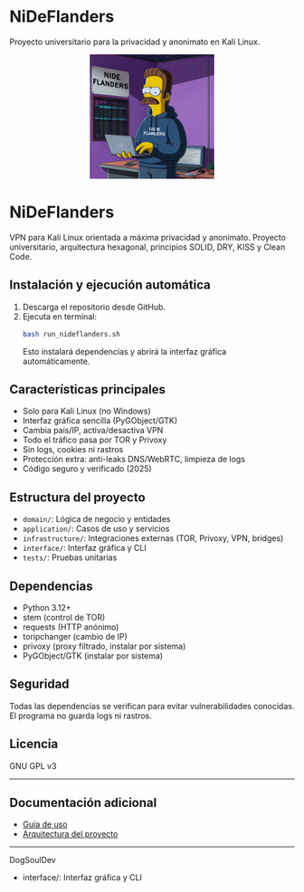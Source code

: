 # NiDeFlanders

Proyecto universitario para la privacidad y anonimato en Kali Linux.

<div align="center">
	<img src="NiDeFlanders/assets/nideflanders.png" alt="NiDeFlanders" width="220" />
</div>

# NiDeFlanders

VPN para Kali Linux orientada a máxima privacidad y anonimato. Proyecto universitario, arquitectura hexagonal, principios SOLID, DRY, KISS y Clean Code.

## Instalación y ejecución automática
1. Descarga el repositorio desde GitHub.
2. Ejecuta en terminal:
	 ```bash
	 bash run_nideflanders.sh
	 ```
	 Esto instalará dependencias y abrirá la interfaz gráfica automáticamente.

## Características principales
- Solo para Kali Linux (no Windows)
- Interfaz gráfica sencilla (PyGObject/GTK)
- Cambia país/IP, activa/desactiva VPN
- Todo el tráfico pasa por TOR y Privoxy
- Sin logs, cookies ni rastros
- Protección extra: anti-leaks DNS/WebRTC, limpieza de logs
- Código seguro y verificado (2025)

## Estructura del proyecto
- `domain/`: Lógica de negocio y entidades
- `application/`: Casos de uso y servicios
- `infrastructure/`: Integraciones externas (TOR, Privoxy, VPN, bridges)
- `interface/`: Interfaz gráfica y CLI
- `tests/`: Pruebas unitarias

## Dependencias
- Python 3.12+
- stem (control de TOR)
- requests (HTTP anónimo)
- toripchanger (cambio de IP)
- privoxy (proxy filtrado, instalar por sistema)
- PyGObject/GTK (instalar por sistema)

## Seguridad
Todas las dependencias se verifican para evitar vulnerabilidades conocidas. El programa no guarda logs ni rastros.

## Licencia
GNU GPL v3

---

## Documentación adicional

- [Guía de uso](NiDeFlanders/USO.md)
- [Arquitectura del proyecto](NiDeFlanders/ARQUITECTURA.md)

---
DogSoulDev
- interface/: Interfaz gráfica y CLI
